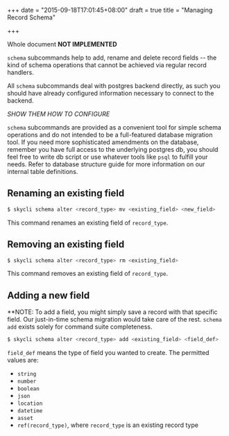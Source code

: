 +++
date = "2015-09-18T17:01:45+08:00"
draft = true
title = "Managing Record Schema"

+++

Whole document **NOT IMPLEMENTED**

`schema` subcommands help to add, rename and delete record fields -- the kind
of schema operations that cannot be achieved via regular record handlers.

All `schema` subcommands deal with postgres backend directly, as such you
should have already configured information necessary to connect to the
backend.

*SHOW THEM HOW TO CONFIGURE*

`schema` subcommands are provided as a convenient tool for simple schema
operations and do not intended to be a full-featured database migration tool.
If you need more sophisticated amendments on the database, remember you have
full access to the underlying postgres db, you should feel free to write db
script or use whatever tools like `psql` to fulfill your needs. Refer to
database structure guide for more information on our internal table
definitions.

## Renaming an existing field

```bash
$ skycli schema alter <record_type> mv <existing_field> <new_field>
```

This command renames an existing field of `record_type`.

## Removing an existing field

```bash
$ skycli schema alter <record_type> rm <existing_field>
```

This command removes an existing field of `record_type`.

## Adding a new field

**NOTE: To add a field, you might simply save a record with that specific
field. Our just-in-time schema migration would take care of the rest.
`schema add` exists solely for command suite completeness.

```bash
$ skycli schema alter <record_type> add <existing_field> <field_def>
```

`field_def` means the type of field you wanted to create. The permitted
values are:

* `string`
* `number`
* `boolean`
* `json`
* `location`
* `datetime`
* `asset`
* `ref(record_type)`, where `record_type` is an existing record type
